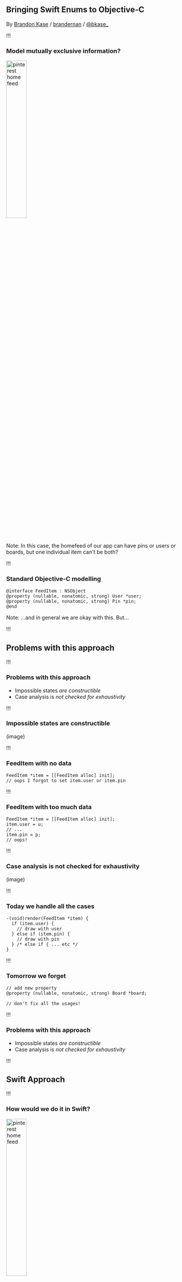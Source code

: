 <!-- .slide: data-background="#2aa198" -->
<!-- .slide: data-state="terminal" -->
## Bringing Swift Enums to Objective-C

By <a href="http://bkase.com">Brandon Kase</a> / <a href="https://www.pinterest.com/brandernan/"><i class="fa fa-pinterest" aria-hidden="true"></i>brandernan</a> / <a href="http://twitter.com/bkase_">@bkase_</a>

!!!

### Model mutually exclusive information?

<img alt="pinterest home feed" src="img/feed.png" width="33%" height="33%">

Note: In this case, the homefeed of our app can have pins or users or boards, but one individual item can't be both?

!!!

### Standard Objective-C modelling

```objc
@interface FeedItem : NSObject
@property (nullable, nonatomic, strong) User *user;
@property (nullable, nonatomic, strong) Pin *pin;
@end
```

Note: ...and in general we are okay with this. But...

!!!

## Problems with this approach

!!!

### Problems with this approach

* Impossible states *are constructible*
* Case analysis is *not checked for exhaustivity*

!!!

### Impossible states are constructible

(image)

!!!

### FeedItem with no data

```objc
FeedItem *item = [[FeedItem alloc] init];
// oops I forgot to set item.user or item.pin
```

!!!

### FeedItem with too much data

```objc
FeedItem *item = [[FeedItem alloc] init];
item.user = u;
// ...
item.pin = p;
// oops!
```

!!!

### Case analysis is not checked for exhaustivity

(image)

!!!

### Today we handle all the cases

```objc
-(void)render(FeedItem *item) {
  if (item.user) {
    // draw with user
  } else if (item.pin) {
    // draw with pin
  } /* else if { ... etc */
}
```

!!!

### Tomorrow we forget

```objc
// add new property
@property (nullable, nonatomic, strong) Board *board;

// don't fix all the usages!
```

!!!

### Problems with this approach

* Impossible states *are constructible*
* Case analysis is *not checked for exhaustivity*

!!!

## Swift Approach

!!!

### How would we do it in Swift?

<img alt="pinterest home feed" src="img/feed.png" width="33%" height="33%">

!!!

### Swift Enums!

```swift
enum FeedItem {
  case user(user: User)
  case pin(pin: Pin)
}
```

!!!

### Why Swift Enums are good

* Impossible states are impossible *by construction*
* Compiler enforces *exhaustive* case analysis

!!!

### Impossible states are impossible by construction

(image)

!!!

### User is a user

```swift
let user = .user(data: userData)
```

!!!

### Pin is a pin

```swift
let pin = .pin(data: pinData)
```

!!!

### Mysterious things not possible

```swift
let bothPinAndUser = ???
let neitherPinNorUser = ???
```

Note: In other words, your code won't compile if you or your teammates forget some constraint

!!!

### Compiler enforces exhaustive case analysis

(image)

!!!

### Exhaustive case analysis

```swift
func render(item: FeedItem) {
  switch item {
    case let .user(userData):
      // draw user
    case let .pin(pinData):
      // draw pin
  }
  // if you add a new case
  // the compiler will *save* you
}
```

!!!

### Why Swift Enums are good

* Impossible states are *impossible by construction*
* Compiler enforces *exhaustive case analysis*

!!!

## Safe modelling in Objective-C

!!!

### Requirements for safe modelling

* Impossible states are *impossible by construction*
* Compiler enforces *exhaustive case analysis*

!!!

### Step 1: Impossible states are impossible by construction

* No way to make a Pin and user at the same time
* No way to create some object that has neither a Pin nor a user.

!!!

### Step 1: Impossible states are impossible by construction

```objc
// inheritance and constructor specialization
// UserFeedItemTag=0 PinFeedItemTag=1
@interface FeedItem : NSObject
-(instancetype)initWithTag:(FeedItemTag *)tag;
@end
@interface UserFeedItem
-(FeedItem)initWithUserData:(UserData *)userData;
@end
@interface PinFeedItem // etc
```

Note: Omitting namespace for clarity

!!!

### Step 2: Compiler enforces all cases are handled

![enforce](img/enforce.jpg)

> http://www.justingary.com/wp-content/uploads/2016/07/Enforcement.jpg

Note: we can use a method with parameters for each case

!!!

### Step 2: Compiler enforces all cases are handled

```objc
// take 1
- (void)matchCaseUser:(void (^)(UserData *))caseUser
                orPin:(void (^)(PinData *))casePin;
```

!!!

### Step 2: Compiler enforces all cases are handled

```objc
// take 1
-(void)render {
  [feedItem matchCaseUser:^(UserData * userData){
    // draw user
  }, orPin:^(PinData * pin) {
    // draw pin
  }];
  // if we add another case, this will no longer compile
}
```

!!!

## Why do we need "Swift Enums"?

!!!

### This code is not good enough

* Too much boilerplate
* Case analysis not exhaustive everywhere

!!!

### Too much boilerplate

![matrix](img/code-matrix.jpg)

> http://www.myfreewallpapers.net/abstract/wallpapers/code-matrix.jpg

Note: Constrast with...

!!!

### No boilerplate

```objc
// compare to this
@interface FeedItem : NSObject
@property (nullable, nonatomic, strong) User *user;
@property (nullable, nonatomic, strong) PIn *pin;
@end
// that's it!
```

Note: It's so much easier to do it this way

!!!

### Case analysis not exhaustive everywhere

(image)

!!!

### Implementation of match

```objc
+(ValueType)match:(FeedItem *)item
           orUser:(ValueType(^)(UserData *))caseUser
            orPin:(ValueType(^)(PinData *))casePin {
  switch (item.tag) {
  case UserFeedItemTag:
    return caseUser((UserData *)item);
  case PinFeedItemTag:
    return casePin((PinData *)item);
  /* … */
  }
  // we have the branch tree!
  // We can't forget to update this!
}
```

Note: And we still have the same sort of problem as before to manage this boilerplate

!!!

## Fix: Macros

Note: Macros can manage boilerplate and couple exhaustivity checks

!!!

### Macros can manage boilerplate

![manager](img/manager.jpg)

> http://www.eylean.com/blog/wp-content/uploads/2014/06/project-manager-multitasking.jpg

!!!

### The macro: ONE_OF

```objc
ONE_OF(FeedItem,
  CASE(Pin, PinData *, pinData)
  CASE(User, UserData *, userData /*, … */)
  /* … */
)
```

Note: We can make Swift enums! One of either a pin or a user

!!!

### Swift enum in Objective-C

```swift
// if you squint they look similar
enum FeedItem {
  case pin(PinData)
  case user(UserData)
}
```

```objc
// if you squint they look similar
ONE_OF(FeedItem,
  CASE(Pin, PinData *, pinData),
  CASE(User, UserData *, userData)
)
```

!!!

### How can we build it?

![builder](img/builder.jpg)

> http://clipart-library.com/clipart/385426.htm

Note: Let's talk about macros

!!!

## Macros 101

!!!

### Simple replacement

```objc
#define FOO @"bar"

NSLog(FOO); // logs "bar"
```

Note: Replace with a string

!!!

### Macro functions

```objc
#define FOO(x, y) @"x bar y"

NSLog(FOO(before, after));
// logs "before bar after"
```

!!!

### Token Pasting

```objc
#define FOO(x, y) @"x##y"

NSLog(FOO(before, after));
// logs "beforeafter"
```

!!!

### Variadic macros

```objc
#define FOO(...) foo BAR(__VA_ARGS__)
#define BAR(a, b, ...) a##b

FOO(1,2,3,4)
// foo 12
```

!!!

### Building out of nothing

![crazy toothpick city street](img/toothpicks.jpg)

> http://s535395661.websitehome.co.uk/wp-content/uploads/2011/12/San-Fran-Toothpick-Model-41.jpg

Note: This seems like it's not enough

!!!

## Going deeper

!!!

### What do we need?

```objc
ONE_OF(FeedItem,
  CASE(Pin, PinData *, pinData),
  CASE(user, UserData *, userData)
)
```

Note: variadic within the case, variadic across the cases, we need to communicate between the macros

!!!

### What do we need?

1. Variadic within the case (type, value, type, value, ...)
2. Send the case info up to the ONE_OF
3. Send the FeedItem prefix down to the cases
4. Variadic across the cases (support many variants)

!!!

## Handling the inside of CASE

!!!

### Concatenate

```objc
// This macro lets you x##y but x and/or y
// can be nested macro calls.
#define CONCATENATE(x, y) CONCATENATE1(x, y)
#define CONCATENATE1(x, y) CONCATENATE2(x, y)
#define CONCATENATE2(x, y) x##y
```

> http://stackoverflow.com/questions/1872220/is-it-possible-to-iterate-over-arguments-in-variadic-macros

!!!

### Concatenate

```objc
#define FOO_1(x) hello##x

CONCATENATE(FOO, _1)(world)
// helloworld
```

!!!

### Foreach

```objc
#define PREPEND(x) pre##x

FOR_EACH(PREPEND, a, b, c)
// prea preb prec
```

!!!

### Foreach

![for each](img/foreach.png)

!!!

### Foreach

```objc
#define FOR_EACH_0(...)
#define FOR_EACH_1(what, x, ...) what(x)
#define FOR_EACH_2(what, x, ...)\
  what(x) \
  FOR_EACH_1(what, __VA_ARGS__)
#define FOR_EACH_3(what, x, ...)\
  what(x) \
  FOR_EACH_2(what, __VA_ARGS__)
// etc
```

TODO attribute the stack overflow

Note: one of these will be called, and cascades downwards

!!!

### Foreach

```objc
#define FOR_EACH_NARG(...) \
  FOR_EACH_NARG_(__VA_ARGS__, FOR_EACH_RSEQ_N())
#define FOR_EACH_NARG_(...) \
  FOR_EACH_ARG_N(__VA_ARGS__)
#define FOR_EACH_ARG_N(_0, _1, /* … */, _7, N, ...) N
#define FOR_EACH_RSEQ_N() 8, 7, 6, 5, 4, 3, 2, 1, 0
```

Note: NARG will be invoked to select the suffix of the correct spot in the waterfall, the trick is that the numbers push back the others

!!!

### Foreach

```objc
#define ARG_N(_0, _1, _2, _3, N, ...) N
ARG_N(4, 3, 2, 1, 0) // yeilds 0
ARG_N(x, 4, 3, 2, 1, 0) // yeilds 1
ARG_N(x, y, 4, 3, 2, 1, 0) // yeilds 2
```

!!!

### For double each

```objc
CASE(Pin, PinData *, pinData, NSNumber *, otherStuff)
// we want to run a macro on the type and value in a pairs
// FOO(type, value) FOO(type, value)
```

!!!

### For double each

```objc
#define FOR_DOUBLE_EACH_0(...)
#define FOR_DOUBLE_EACH_1(what, x, y, ...) what(x, y)
#define FOR_DOUBLE_EACH_2(what, x, y, ...)\
  what(x, y) \
  FOR_DOUBLE_EACH_1(what, __VA_ARGS__)
```

Note: Similar but we're invoking the inner macro with two params

!!!

### Case is handled

```objc
CASE(Pin, PinData *, pinData, NSNumber *, otherStuff)
```

Note: Now we can run through the type and values and expand that to what we need

!!!

## Passing data upwards

!!!

### Macro view: Passing data up problem

```objc
ONE_OF(FeedItem,
  CASE(Pin, PinData *, pinData)
/* ... */
```

!!!

### Generated view: Passing data up problem

```objc
/* ... */
@interface FeedItemPin
@property (nonatomic, readonly, strong) PinData *pinData;
@end
/* ... */
@implementation FeedItemPin
/* ... */
@end
```

Note: We need to weave the CASE information through our generated code

!!!

### Solution: Pass chunks of information up

```objc
#define CASE_SIMPLE(x,y) interface x y , impl x y
#define ONEOF_SIMPLE(prefix, iface, impl) \
   boiler iface plate impl

ONEOF_SIMPLE(FeedItem, CASE_SIMPLE(a, b))
// boiler interface a b plate impl a b
```

Note: Comma-separated macro results can be fed back into a parent macro

!!!

### Actual CASE behavior

```objc
// name, (typ, arg)...
// returns:
//    (name, ifaceChunk, implChunk1, implChunk2, privateChunk)...
#define CASE(name, typ, var, ...) \
/* … */
```

Note: Case returns it's name so the parent can use it, and a few chunks of code that rely on the knowledge of the parameters inside case

!!!

## Passing data down

!!!

### Macro view: Passing data downwards

```objc
ONE_OF(FeedItem,
  CASE(Pin, PinData *, pinData)
/* ... */
```

Note: FeedItem prefix needs to be pasted in front of Pin

!!!

### Generated view: Passing data downwards

```objc
@class FeedItemPin;
/* ... */
@interface FeedItemPin
/* ... */
@implementation FeedItemPin
```

!!!

### Solution: Pass data down by including extra param everywhere

```objc
#define FORWARD_DECLARE(prefix, caseName) \
    @class prefix##caseName;

FORWARD_DECLARE(FeedItem, Pin)
// @class FeedItemPin;
```

!!!

## Support many cases

!!!

### Macro view: Many cases

```objc
// returns:
//    (name, ifaceChunk, implChunk1, implChunk2, privateChunk)...
#define CASE(name, typ, var, ...) \
/* … */
#define ONE_OF(prefix, ...) \
```

Note: We pass up 5 things from each case; that means we want to run a macro over groups of 4 things + we need the prefix (a constant)

!!!

### FOR_QUINT_CONST_EACH definition

```objc
#define FOO(c, x, y, z, w, t) c##x y z w t
FOR_QUINT_CONST_EACH(
  FOO, constant, x1,y1,z1,w1,t1, x2,y2,z2,w2,t2)
// constantx1 y1 z1 w1 t1 constantx2 y2 z2 w2 t2
```

!!!

### FOR_QUINT_CONST_EACH usage

```objc
#define ONE_OF(prefix, /* CASE(Pin, PinData *, pinData) */...) \
  FOR_QUINT_CONST_EACH(FORWARD_DECL, prefix, __VA_ARGS__) \
  /* … */
// @class FeedItemPin; @class FeedItemUser; ...
```

Note: Invoke ONE_FORWARD_DECLARATION macro with the constant `prefix` parameter over every 4 arguments in va args

!!!

### FOR_QUINT_CONST_EACH internals

```objc
#define FOR_QUINT_CONST_EACH_0(...)
#define FOR_QUINT_CONST_EACH_1(what, c, x, y, z, w, t, ...)\
  what(c, x, y, z, w, t)
#define FOR_QUINT_CONST_EACH_2(what, c, x, y, z, w, t, ...)\
  what(c, x, y, z, w, t) \
  FOR_QUINT_CONST_EACH_1(what, c, __VA_ARGS__)
```

Note: Same story as before

!!!

### Macro

The rest is simple token substitutions!

!!!

## Downsides

!!!

### Downside: Macros can't capitalize

```objc
// Macros can't capitalize
[PinFeedItem initWithpinData:(PinData *)data]
```

!!!

### Downside: Errors are complicated

(screenshot)

!!!

### Pinterest usage

> PIN_ONE_OF is great! I can't believe I've lived without this?

Note: something like that

!!!

## Open Source Soon

!!!

<!-- .slide: data-background="#2aa198" -->
<!-- .slide: data-state="terminal" -->

# Thanks!

By <a href="http://bkase.com">Brandon Kase</a> / <a href="https://www.pinterest.com/brandernan/"><i class="fa fa-pinterest" aria-hidden="true"></i>brandernan</a> / <a href="http://twitter.com/bkase_">@bkase_</a>

Slide Deck: [https://is.gd/edLKW7](https://is.gd/edLKW7)

